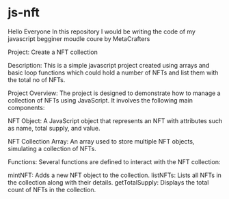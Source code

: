 # js-nft
Hello Everyone In this repository I would be writing the code of my javascript begginer moudle coure by MetaCrafters

Project: Create a NFT collection

Description: This is a simple javascript project created using arrays and basic loop functions which could hold a number of NFTs and list them with the total no of NFTs.


Project Overview:
The project is designed to demonstrate how to manage a collection of NFTs using JavaScript. It involves the following main components:

NFT Object: A JavaScript object that represents an NFT with attributes such as name, total supply, and value.

NFT Collection Array: An array used to store multiple NFT objects, simulating a collection of NFTs.

Functions: Several functions are defined to interact with the NFT collection:

mintNFT: Adds a new NFT object to the collection.
listNFTs: Lists all NFTs in the collection along with their details.
getTotalSupply: Displays the total count of NFTs in the collection.
